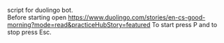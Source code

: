 script for duolingo bot.                                                   
Before starting open https://www.duolingo.com/stories/en-cs-good-morning?mode=read&practiceHubStory=featured
To start press P and to stop press Esc.

